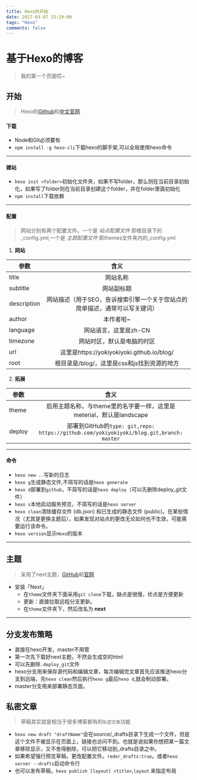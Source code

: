 ```yaml
---
title: Hexo的开始
date: 2017-03-07 15:29:00
tags: "Hexo"
comments: false
---
```


# 基于Hexo的博客
> 我的第一个页面哎~


## 开始
>Hexo的[Github](https://github.com/hexojs)和[中文官网](https://hexo.io/zh-cn/)

#### 下载
- Node和Git必须要有
- `npm install -g hexo-cli`下载hexo的脚手架,可以全局使用hexo命令

---

#### 建站

- `hexo init <folder>`初始化文件夹，如果不写folder，那么则在当前目录初始化，如果写了folder则在当前目录创建这个folder，并在folder里面初始化
- `npm install`下载依赖

---

#### 配置
> 网站分别有两个配置文件。一个是 _站点配置文件_ 即根目录下的_config.yml,一个是 _主题配置文件_ 即themes文件夹内的_config.yml


1. __网站__

| 参数 | 含义 |
| ---- | :--: |
| title | 网站名称 |
| subtitle | 网站副标题 |
| description | 网站描述（用于SEO，告诉搜索引擎一个关于您站点的简单描述，通常可以写关键词） |
| author | 本作者啦~ |
| language | 网站语言，这里是zh-CN |
| timezone | 网站时区，默认是电脑的时区 |
| url | 这里是https://yokiyokiyoki.github.io/blog/ |
| root | 根目录是/blog/，这里是css和js找到资源的地方 |

2. __拓展__

| 参数 | 含义 |
| ---- | :--: |
| theme | 启用主题名称，与theme里的名字要一样，这里是meterial，默认是landscape |
| deploy | 部署到GitHub的`type: git,repo: https://github.com/yokiyokiyoki/blog.git,branch: master` |

---

#### 命令
- `hexo new ..`写新的日志
- `hexo g`生成静态文件,不简写的话是`hexo generate`
- `hexo d`部署到`github`，不简写的话是`hexo deploy`（可以先删除deploy_git文件）
- `hexo s`本地启动服务预览，不简写的话是`hexo server`
- `hexo clean`清除缓存文件 (db.json) 和已生成的静态文件 (public)。在某些情况（尤其是更换主题后），如果发现对站点的更改无论如何也不生效，可能需要运行该命令。
- `hexo version`显示`Hexo`的版本
---

## 主题
>采用了next主题，[GitHub](https://github.com/iissnan/hexo-theme-next)和[官网](http://theme-next.iissnan.com/)

-  安装「Next」
    - 在`theme`文件夹下面采用`git clone`下载，缺点是很慢，优点是方便更新
    - 更新：直接拉取远程分支更新。
    - 在`theme`文件夹下，然后改名为 __next__

---

## 分支发布策略
- 直接在hexo开发，master不用管
- 第一次先下载好next主题，不然会生成空的html
- 可以先删除`.deploy_git`文件
- hexo分支用来保存源代码和编辑文章，每次编辑完文章首先应该推送hexo分支到远端，先`hexo clean`然后执行`hexo g`最后`hexo d`,就会制动部署。
- master分支用来部署静态页面。

## 私密文章
> 草稿其实就是相当于很多博客都有的`私密文章`功能

- `hexo new draft "draftName"`会在source/_drafts目录下生成一个文件，但是这个文件不被显示在页面上，链接也访问不到。也就是说如果你想把某一篇文章移除显示，又不舍得删除，可以把它移动到_drafts目录之中。
- 如果希望强行预览草稿，更改配置文件。`reder_drafts:true`。或者`hexo server --drafts`启动命令行
- 也可以发布草稿，`hexo publish [layout] <title>`,`layout` 来指定布局
